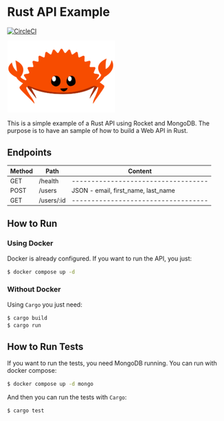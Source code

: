 # Rust API Example
[![CircleCI](https://circleci.com/gh/jhkersul/rust-api-example/tree/main.svg?style=svg)](https://circleci.com/gh/jhkersul/rust-api-example/tree/main)

<img src="docs/images/ferris.png" width=250>

This is a simple example of a Rust API using Rocket and MongoDB.
The purpose is to have an sample of how to build a Web API in Rust.

## Endpoints

| Method |    Path    |               Content               |
| ------ | ---------- | ----------------------------------- |
| GET    | /health    | ----------------------------------- |
| POST   | /users     | JSON - email, first_name, last_name |
| GET    | /users/:id | ----------------------------------- |

## How to Run

### Using Docker

Docker is already configured. If you want to run the API, you just:

```bash
$ docker compose up -d
```

### Without Docker

Using `Cargo` you just need:

```bash
$ cargo build
$ cargo run
```

## How to Run Tests

If you want to run the tests, you need MongoDB running. You can run with docker compose:

```bash
$ docker compose up -d mongo
```

And then you can run the tests with `Cargo`:

```bash
$ cargo test
```
